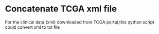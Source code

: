 # Concatenate TCGA xml file 
For the clinical data (xml) downloaded from TCGA portal,this python script could convert xml to txt file
